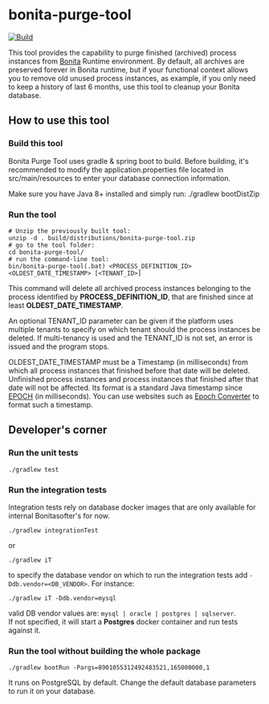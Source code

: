 # bonita-purge-tool

[![Build](https://github.com/bonitasoft/bonita-purge-tool/workflows/Build%20&%20test%20Bonita%20Purge%20Tool/badge.svg)](https://github.com/bonitasoft/bonita-purge-tool/actions)

This tool provides the capability to purge finished (archived) process instances from [Bonita](https://documentation.bonitasoft.com) Runtime environment.
By default, all archives are preserved forever in Bonita runtime, but if your functional context allows you to remove old unused process instances, as example, if you only need to keep a history of last 6 months, use this tool to cleanup your Bonita database. 

## How to use this tool

### Build this tool
Bonita Purge Tool uses gradle & spring boot to build. Before building, it's recommended to modify the application.properties file located in src/main/resources to enter your database connection information.

Make sure you have Java 8+ installed and simply run:
    ./gradlew bootDistZip
    
### Run the tool

    # Unzip the previously built tool:
    unzip -d . build/distributions/bonita-purge-tool.zip
    # go to the tool folder:
    cd bonita-purge-tool/
    # run the command-line tool:
    bin/bonita-purge-tool(.bat) <PROCESS_DEFINITION_ID> <OLDEST_DATE_TIMESTAMP> [<TENANT_ID>]
    
This command will delete all archived process instances belonging to the process identified by **PROCESS_DEFINITION_ID**, that are finished since at least **OLDEST_DATE_TIMESTAMP**.

An optional TENANT_ID parameter can be given if the platform uses multiple tenants to specify on which tenant should the process instances be deleted. If multi-tenancy is used and the TENANT_ID is not set, an error is issued and the program stops.

OLDEST_DATE_TIMESTAMP must be a Timestamp (in milliseconds) from which all process instances that finished before that date will be deleted.
Unfinished process instances and process instances that finished after that date will not be affected.
Its format is a standard Java timestamp since [EPOCH](https://docs.oracle.com/en/java/javase/11/docs/api/java.base/java/time/Instant.html#EPOCH) (in milliseconds).
You can use websites such as [Epoch Converter](https://www.epochconverter.com/) to format such a timestamp.


## Developer's corner

### Run the unit tests
    ./gradlew test

### Run the integration tests
Integration tests rely on database docker images that are only available for internal Bonitasofter's for now.

    ./gradlew integrationTest

or

    ./gradlew iT

to specify the database vendor on which to run the integration tests add `-Ddb.vendor=<DB_VENDOR>`. For instance:

    ./gradlew iT -Ddb.vendor=mysql
    
valid DB vendor values are: `mysql | oracle | postgres | sqlserver`.  
If not specified, it will start a **Postgres** docker container and run tests against it.

### Run the tool without building the whole package

    ./gradlew bootRun -Pargs=8901055312492483521,165000000,1
    
It runs on PostgreSQL by default. Change the default database parameters to run it on your database.
